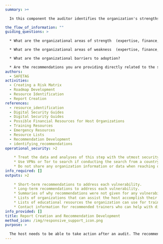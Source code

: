 ```yaml
---
summary: >+
  
  In this component the auditor identifies the organization's strengths and weakness (expertise, finance, willingness to learn, staff time, etc.) to adopting new digital and physical security practices and documents the possible actions the organization could take on to address the vulnerabilities found during the audit, the difficulty of taking on those actions, and the resources that the host may be able to leverage to address them. Resources can include, but are not limited to, local technical support and incident response groups/trade organizations, places to obtain discount software, trainers, and guides/resrouces they can use to support their up-skilling.

the_flow_of_information: ""
guiding_questions: >
  
  * What are the organizational areas of strength  (expertise, finance, willingness to learn, staff time, etc.) that the organization can leverage when engaging in technological adoption/change?

  * What are the organizational areas of weakness  (expertise, finance, willingness to learn, staff time, etc.) that need to be taken into consideration when engaging in technological adoption/change?

  * What are the organizational barriers to adoption?

  * Are the recommendations you are providing directly related to the security audit? If not, do they support the organization in accomplishing their security tasks, or distract from them? 
authors:
  - SAFETAG
activities:
  - Creating a Risk Matrix
  - Roadmap Development
  - Resource Identification
  - Report Creation
references:
  - resource_identification
  - Digital Security Guides
  - Digital Security Guides
  - Possible Financial Resources for Host Organizations
  - Training Resources
  - Emergency Resources
  - Resource Lists
  - Recommendation Development
  - identifying_recommendations
operational_security: >2
  
    * Treat the data and analyses of this step with the utmost security.
    * Use VPNs or Tor to search if conducting the search from a country that is highly competitive with the organization's country, or is known to surveil.
    * Do not share any organization information or data when reaching out to possible resources.
info_required: []
outputs: >2
  
    * Short-term recommendations to address each vulnerability.
    * Long-term recommendations to address each vulnerability.
    * Summaries of why recommendations were not given for any vulnerabilities or adversaries.
    * Lists of organizations that can assist the host accomplish their task.
    * Lists of educational resources the organization can use for training.
    * Contact information for recommended trainers who can help with digital security training.
info_provided: []
title: Report Creation and Recommendation Development
method_icon: /img/responsive_support_icon.png
purpose: >
  
  The host needs to be able to take action after an audit. The recommendations that an auditor provides to address vulnerabilities must cover a range that allows an organization to address them in both the short-term and more comprehensively in the long-term. Knowing an organization's strengths and weaknesses will allow the auditor to provide more tailored recommendations that an organization will be more likely to attempt and achieve.  In doing this the SAFETAG auditor has an opportunity to act as a trusted conduit between civil society organizations in need and organizations providing digital security training, technological support, legal assistance, and incident response.
---
```

